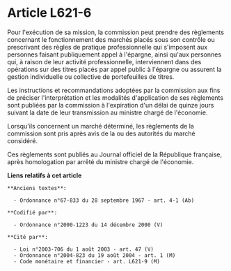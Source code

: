 # Article L621-6

Pour l'exécution de sa mission, la commission peut prendre des règlements concernant le fonctionnement des marchés placés
sous son contrôle ou prescrivant des règles de pratique professionnelle qui s'imposent aux personnes faisant publiquement
appel à l'épargne, ainsi qu'aux personnes qui, à raison de leur activité professionnelle, interviennent dans des opérations
sur des titres placés par appel public à l'épargne ou assurent la gestion individuelle ou collective de portefeuilles de
titres.

Les instructions et recommandations adoptées par la commission aux fins de préciser l'interprétation et les modalités
d'application de ses règlements sont publiées par la commission à l'expiration d'un délai de quinze jours suivant la date de
leur transmission au ministre chargé de l'économie.

Lorsqu'ils concernent un marché déterminé, les règlements de la commission sont pris après avis de la ou des autorités du
marché considéré.

Ces règlements sont publiés au Journal officiel de la République française, après homologation par arrêté du ministre chargé
de l'économie.

**Liens relatifs à cet article**

	**Anciens textes**:

	  - Ordonnance n°67-833 du 28 septembre 1967 - art. 4-1 (Ab)

	**Codifié par**:

	  - Ordonnance n°2000-1223 du 14 décembre 2000 (V)

	**Cité par**:

	  - Loi n°2003-706 du 1 août 2003 - art. 47 (V)
	  - Ordonnance n°2004-823 du 19 août 2004 - art. 1 (M)
	  - Code monétaire et financier - art. L621-9 (M)
